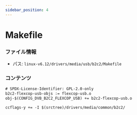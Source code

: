 ```yaml
---
sidebar_position: 4
---
```

# Makefile

### ファイル情報

- パス: `linux-v6.12/drivers/media/usb/b2c2/Makefile`

### コンテンツ

```txt
# SPDX-License-Identifier: GPL-2.0-only
b2c2-flexcop-usb-objs := flexcop-usb.o
obj-$(CONFIG_DVB_B2C2_FLEXCOP_USB) += b2c2-flexcop-usb.o

ccflags-y += -I $(srctree)/drivers/media/common/b2c2/

```
